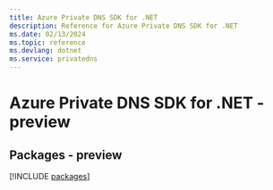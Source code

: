 ```yaml
---
title: Azure Private DNS SDK for .NET
description: Reference for Azure Private DNS SDK for .NET
ms.date: 02/13/2024
ms.topic: reference
ms.devlang: dotnet
ms.service: privatedns
---
```

# Azure Private DNS SDK for .NET - preview
## Packages - preview
[!INCLUDE [packages](private-dns-index.md)]